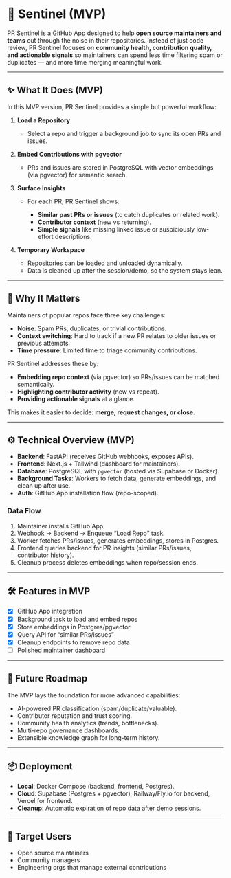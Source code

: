# 🚨 Sentinel (MVP)

PR Sentinel is a GitHub App designed to help **open source maintainers and teams** cut through the noise in their repositories.
Instead of just code review, PR Sentinel focuses on **community health, contribution quality, and actionable signals** so maintainers can spend less time filtering spam or duplicates — and more time merging meaningful work.

---

## ✨ What It Does (MVP)

In this MVP version, PR Sentinel provides a simple but powerful workflow:

1. **Load a Repository**

   * Select a repo and trigger a background job to sync its open PRs and issues.

2. **Embed Contributions with pgvector**

   * PRs and issues are stored in PostgreSQL with vector embeddings (via pgvector) for semantic search.

3. **Surface Insights**

   * For each PR, PR Sentinel shows:

     * **Similar past PRs or issues** (to catch duplicates or related work).
     * **Contributor context** (new vs returning).
     * **Simple signals** like missing linked issue or suspiciously low-effort descriptions.

4. **Temporary Workspace**

   * Repositories can be loaded and unloaded dynamically.
   * Data is cleaned up after the session/demo, so the system stays lean.

---

## 🧩 Why It Matters

Maintainers of popular repos face three key challenges:

* **Noise**: Spam PRs, duplicates, or trivial contributions.
* **Context switching**: Hard to track if a new PR relates to older issues or previous attempts.
* **Time pressure**: Limited time to triage community contributions.

PR Sentinel addresses these by:

* **Embedding repo context** (via pgvector) so PRs/issues can be matched semantically.
* **Highlighting contributor activity** (new vs repeat).
* **Providing actionable signals** at a glance.

This makes it easier to decide: **merge, request changes, or close**.

---

## ⚙️ Technical Overview (MVP)

* **Backend**: FastAPI (receives GitHub webhooks, exposes APIs).
* **Frontend**: Next.js + Tailwind (dashboard for maintainers).
* **Database**: PostgreSQL with `pgvector` (hosted via Supabase or Docker).
* **Background Tasks**: Workers to fetch data, generate embeddings, and clean up after use.
* **Auth**: GitHub App installation flow (repo-scoped).

### Data Flow

1. Maintainer installs GitHub App.
2. Webhook → Backend → Enqueue “Load Repo” task.
3. Worker fetches PRs/issues, generates embeddings, stores in Postgres.
4. Frontend queries backend for PR insights (similar PRs/issues, contributor history).
5. Cleanup process deletes embeddings when repo/session ends.

---

## 🛠️ Features in MVP

* [x] GitHub App integration
* [x] Background task to load and embed repos
* [x] Store embeddings in Postgres/pgvector
* [x] Query API for “similar PRs/issues”
* [x] Cleanup endpoints to remove repo data
* [ ] Polished maintainer dashboard

---

## 🚀 Future Roadmap

The MVP lays the foundation for more advanced capabilities:

* AI-powered PR classification (spam/duplicate/valuable).
* Contributor reputation and trust scoring.
* Community health analytics (trends, bottlenecks).
* Multi-repo governance dashboards.
* Extensible knowledge graph for long-term history.

---

## 📦 Deployment

* **Local**: Docker Compose (backend, frontend, Postgres).
* **Cloud**: Supabase (Postgres + pgvector), Railway/Fly.io for backend, Vercel for frontend.
* **Cleanup**: Automatic expiration of repo data after demo sessions.

---

## 🎯 Target Users

* Open source maintainers
* Community managers
* Engineering orgs that manage external contributions


